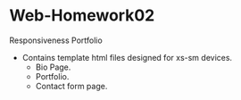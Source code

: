 # Web-Homework02
Responsiveness Portfolio

* Contains template html files designed for xs-sm devices.
    * Bio Page.
    * Portfolio.
    * Contact form page.
